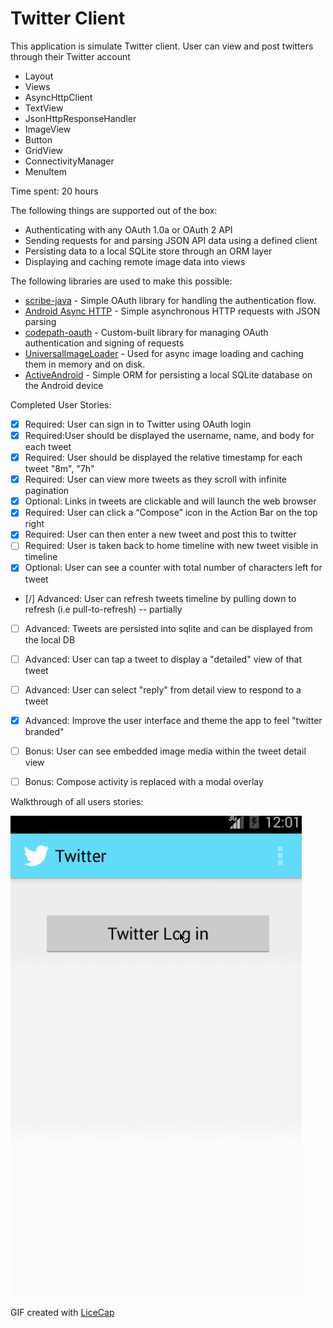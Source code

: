 Twitter Client
=========

This application is simulate Twitter client. User can view and post twitters through their Twitter account

  - Layout
  - Views
  - AsyncHttpClient
  - TextView
  - JsonHttpResponseHandler
  - ImageView
  - Button
  - GridView
  - ConnectivityManager
  - MenuItem

Time spent: 20 hours

The following things are supported out of the box:

 * Authenticating with any OAuth 1.0a or OAuth 2 API
 * Sending requests for and parsing JSON API data using a defined client
 * Persisting data to a local SQLite store through an ORM layer
 * Displaying and caching remote image data into views

The following libraries are used to make this possible:

 * [scribe-java](https://github.com/fernandezpablo85/scribe-java) - Simple OAuth library for handling the authentication flow.
 * [Android Async HTTP](https://github.com/loopj/android-async-http) - Simple asynchronous HTTP requests with JSON parsing
 * [codepath-oauth](https://github.com/thecodepath/android-oauth-handler) - Custom-built library for managing OAuth authentication and signing of requests
 * [UniversalImageLoader](https://github.com/nostra13/Android-Universal-Image-Loader) - Used for async image loading and caching them in memory and on disk.
 * [ActiveAndroid](https://github.com/pardom/ActiveAndroid) - Simple ORM for persisting a local SQLite database on the Android device

Completed User Stories:

  - [x] Required: User can sign in to Twitter using OAuth login
  - [x] Required:User should be displayed the username, name, and body for each tweet
  - [x] Required: User should be displayed the relative timestamp for each tweet "8m", "7h"
  - [x] Required: User can view more tweets as they scroll with infinite pagination
  - [x] Optional: Links in tweets are clickable and will launch the web browser
  - [x] Required: User can click a “Compose” icon in the Action Bar on the top right
  - [x] Required: User can then enter a new tweet and post this to twitter
  - [ ] Required: User is taken back to home timeline with new tweet visible in timeline
  - [x] Optional: User can see a counter with total number of characters left for tweet
  - [/] Advanced: User can refresh tweets timeline by pulling down to refresh (i.e pull-to-refresh) -- partially
  - [ ] Advanced: Tweets are persisted into sqlite and can be displayed from the local DB
  - [ ] Advanced: User can tap a tweet to display a "detailed" view of that tweet
  - [ ] Advanced: User can select "reply" from detail view to respond to a tweet
  - [x] Advanced: Improve the user interface and theme the app to feel "twitter branded"
  - [ ] Bonus: User can see embedded image media within the tweet detail view
  - [ ] Bonus: Compose activity is replaced with a modal overlay

 
Walkthrough of all users stories:

![Video Walkthrough](twitter.gif)

GIF created with [LiceCap]

[LiceCap]:www.cockos.com/licecap/
